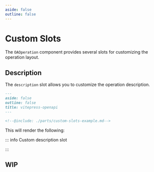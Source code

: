 ```yaml
---
aside: false
outline: false
---
```


# Custom Slots

The `OAOperation` component provides several slots for customizing the operation layout.

## Description

The `description` slot allows you to customize the operation description.

```markdown
---
aside: false
outline: false
title: vitepress-openapi
---

<!--@include: ./parts/custom-slots-example.md-->
```

This will render the following:

::: info Custom description slot 
<!--@include: ./parts/custom-slots-example.md-->
:::

## WIP

